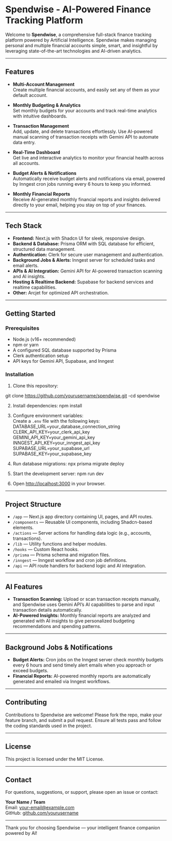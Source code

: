 # Spendwise - AI-Powered Finance Tracking Platform

Welcome to **Spendwise**, a comprehensive full-stack finance tracking platform powered by Artificial Intelligence. Spendwise makes managing personal and multiple financial accounts simple, smart, and insightful by leveraging state-of-the-art technologies and AI-driven analytics.

---

## Features

- **Multi-Account Management**  
  Create multiple financial accounts, and easily set any of them as your default account.

- **Monthly Budgeting & Analytics**  
  Set monthly budgets for your accounts and track real-time analytics with intuitive dashboards.

- **Transaction Management**  
  Add, update, and delete transactions effortlessly. Use AI-powered manual scanning of transaction receipts with Gemini API to automate data entry.

- **Real-Time Dashboard**  
  Get live and interactive analytics to monitor your financial health across all accounts.

- **Budget Alerts & Notifications**  
  Automatically receive budget alerts and notifications via email, powered by Inngest cron jobs running every 6 hours to keep you informed.

- **Monthly Financial Reports**  
  Receive AI-generated monthly financial reports and insights delivered directly to your email, helping you stay on top of your finances.

---

## Tech Stack

- **Frontend:** Next.js with Shadcn UI for sleek, responsive design.
- **Backend & Database:** Prisma ORM with SQL database for efficient, structured data management.
- **Authentication:** Clerk for secure user management and authentication.
- **Background Jobs & Alerts:** Inngest server for scheduled tasks and email alerts.
- **APIs & AI Integration:** Gemini API for AI-powered transaction scanning and AI insights.
- **Hosting & Realtime Backend:** Supabase for backend services and realtime capabilities.
- **Other:** Arcjet for optimized API orchestration.

---

## Getting Started

### Prerequisites
- Node.js (v16+ recommended)
- npm or yarn
- A configured SQL database supported by Prisma
- Clerk authentication setup
- API keys for Gemini API, Supabase, and Inngest

### Installation

1. Clone this repository:

git clone https://github.com/yourusername/spendwise.git
-cd spendwise

2. Install dependencies:
npm install

3. Configure environment variables:  
Create a `.env` file with the following keys:
DATABASE_URL=your_database_connection_string
CLERK_API_KEY=your_clerk_api_key
GEMINI_API_KEY=your_gemini_api_key
INNGEST_API_KEY=your_inngest_api_key
SUPABASE_URL=your_supabase_url
SUPABASE_KEY=your_supabase_key

4. Run database migrations:
npx prisma migrate deploy

5. Start the development server:
npm run dev


6. Open [http://localhost:3000](http://localhost:3000) in your browser.

---

## Project Structure

- `/app` — Next.js app directory containing UI, pages, and API routes.
- `/components` — Reusable UI components, including Shadcn-based elements.
- `/actions` — Server actions for handling data logic (e.g., accounts, transactions).
- `/lib` — Utility functions and helper modules.
- `/hooks` — Custom React hooks.
- `/prisma` — Prisma schema and migration files.
- `/inngest` — Inngest workflow and cron job definitions.
- `/api` — API route handlers for backend logic and AI integration.

---

## AI Features

- **Transaction Scanning:** Upload or scan transaction receipts manually, and Spendwise uses Gemini API’s AI capabilities to parse and input transaction details automatically.
- **AI-Powered Insights:** Monthly financial reports are analyzed and generated with AI insights to give personalized budgeting recommendations and spending patterns.

---

## Background Jobs & Notifications

- **Budget Alerts:** Cron jobs on the Inngest server check monthly budgets every 6 hours and send timely alert emails when you approach or exceed budgets.
- **Financial Reports:** AI-powered monthly reports are automatically generated and emailed via Inngest workflows.

---

## Contributing

Contributions to Spendwise are welcome! Please fork the repo, make your feature branch, and submit a pull request. Ensure all tests pass and follow the coding standards used in the project.

---

## License

This project is licensed under the MIT License.

---

## Contact

For questions, suggestions, or support, please open an issue or contact:

**Your Name / Team**  
Email: your-email@example.com  
GitHub: [github.com/yourusername](https://github.com/yourusername)

---

Thank you for choosing Spendwise — your intelligent finance companion powered by AI!
